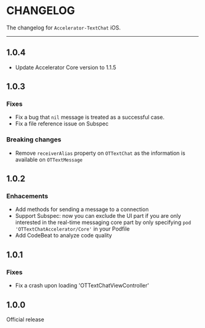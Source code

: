 # CHANGELOG

The changelog for `Accelerator-TextChat` iOS.

--------------------------------------

1.0.4
-----

- Update Accelerator Core version to 1.1.5

1.0.3
-----

### Fixes

- Fix a bug that `nil` message is treated as a successful case.
- Fix a file reference issue on Subspec

### Breaking changes 

- Remove `receiverAlias` property on `OTTextChat` as the information is available on `OTTextMessage`

1.0.2
-----

### Enhacements

- Add methods for sending a message to a connection
- Support Subspec: now you can exclude the UI part if you are only interested in the real-time messaging core part by only specifying `pod 'OTTextChatAccelerator/Core'` in your Podfile
- Add CodeBeat to analyze code quality

1.0.1
-----

### Fixes

- Fix a crash upon loading 'OTTextChatViewController'


1.0.0
-----

Official release


